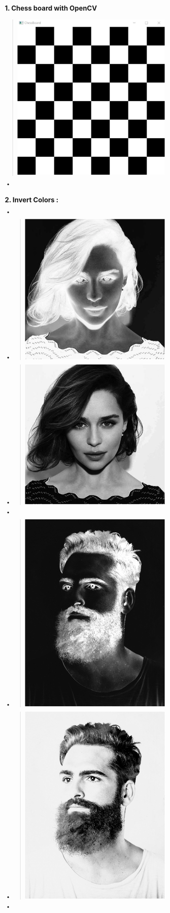 ## 1. Chess board with OpenCV 
   > ### ![This is an image](https://github.com/kiana-jahanshid/Image-Processing/blob/main/Assignment_26/pics/chess.jpg)
-   
## 2. Invert Colors :
-
- > ![1_1](https://github.com/kiana-jahanshid/Image-Processing/blob/main/Assignment_26/pics/1.jpg) 
- > ![1_2](https://github.com/kiana-jahanshid/Image-Processing/blob/main/Assignment_26/pics/girl.jpg)

-
-  > ![2_1](https://github.com/kiana-jahanshid/Image-Processing/blob/main/Assignment_26/pics/2.jpg) 
-  > ![2_2](https://github.com/kiana-jahanshid/Image-Processing/blob/main/Assignment_26/pics/boy.jpg)
  
-


